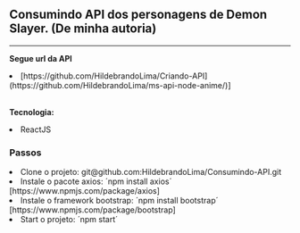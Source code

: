 ## Consumindo API dos personagens de Demon Slayer. (De minha autoria)

<hr />

<b>Segue url da API</b>

<li>[https://github.com/HildebrandoLima/Criando-API](https://github.com/HildebrandoLima/ms-api-node-anime/)]</li>

<br />

<b>Tecnologia:</b>
<li>ReactJS</li>

### Passos
<li>Clone o projeto: git@github.com:HildebrandoLima/Consumindo-API.git</li>
<li>Instale o pacote axios: ´npm install axios´ [https://www.npmjs.com/package/axios]</li>
<li>Instale o framework bootstrap: ´npm install bootstrap´ [https://www.npmjs.com/package/bootstrap]</li>
<li>Start o projeto: ´npm start´ </li>
